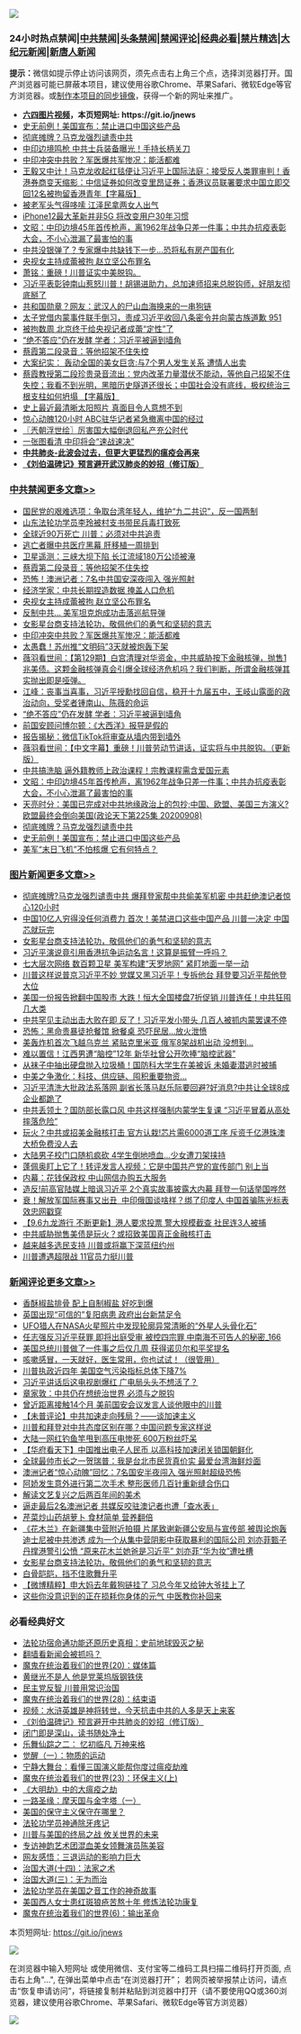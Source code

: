 ![](https://raw.githubusercontent.com/fqnews/bnews/master/64photo/fqnews-qr.jpg)

<div id="tt">
<h3>24小时热点禁闻|<a href="#%E4%B8%AD%E5%85%B1%E7%A6%81%E9%97%BB%E6%9B%B4%E5%A4%9A%E6%96%87%E7%AB%A0">中共禁闻</a>|<a href="#%E5%9B%BE%E7%89%87%E6%96%B0%E9%97%BB%E6%9B%B4%E5%A4%9A%E6%96%87%E7%AB%A0">头条禁闻</a>|<a href="#%E6%96%B0%E9%97%BB%E8%AF%84%E8%AE%BA%E6%9B%B4%E5%A4%9A%E6%96%87%E7%AB%A0">禁闻评论|<a href="#%E5%BF%85%E7%9C%8B%E7%BB%8F%E5%85%B8%E5%A5%BD%E6%96%87">经典必看|<a href="/video.md#%E7%A6%81%E7%89%87%E7%B2%BE%E9%80%89">禁片精选</a>|<a href="https://github.com/fqnews/djy/blob/master/gb/nf1351518.md#1">大纪元新闻</a>|<a href="https://github.com/fqnews/ntdtv/blob/master/gb/prog204.md#1">新唐人新闻</a></h3>
<div><b>提示：</b>微信如提示停止访问该网页，须先点击右上角三个点，选择浏览器打开。国产浏览器可能已屏蔽本项目，建议使用谷歌Chrome、苹果Safari、微软Edge等官方浏览器。或<a href="https://github.com/fqnews/bnews/blob/master/%E5%88%B6%E4%BD%9Cgit%E7%A6%81%E9%97%BB%E9%95%9C%E5%83%8F.md">制作本项目的同步镜像</a>，获得一个新的网址来推广。</div>
<ul>
<li><b><a href="http://d1.bdrive.tk/64.mp4" target="_blank">六四图片视频</a>，本页短网址: https://git.io/jnews</b></li>
<li><a href="/cbnews/20200909/1393245.md">史无前例！美国宣布：禁止进口中国这些产品</a></li>
<li><a href="/cbnews/20200909/1393246.md">彻底摊牌？马克龙强烈谴责中共</a></li>
<li><a href="/cnnews/20200909/1393209.md">中印边境鸣枪 中共士兵装备曝光！手持长柄关刀</a></li>
<li><a href="/cbnews/20200909/1393441.md">中印冲突中共败？军医爆共军惨况：能活都难</a></li>
<li><a href="/bannedvideo/20200909/1393220.md">王毅又中计！马克龙收起红毯便让习近平上国际法庭：接受反人类罪审判！香港券商变天缩影：中信证券如何改变里昂证券；香港议员联署要求中国立即交回12名被拘留香港青年【字幕版】</a></li>
<li><a href="/cnnews/20200909/1393253.md">被老军头气得哆嗦 江泽民拿两女人出气</a></li>
<li><a href="/cnnews/20200909/1393464.md">iPhone12最大革新并非5G 将改变用户30年习惯</a></li>
<li><a href="/cbnews/20200909/1393291.md">文昭：中印边境45年首传枪声，离1962年战争只差一件事；中共办抗疫表彰大会，不小心泄漏了最害怕的事</a></li>
<li><a href="/finance/20200909/1393364.md">中共没银弹了？专家爆中共缺钱下一步…恐将私有房产国有化</a></li>
<li><a href="/cbnews/20200909/1393509.md">央视女主持成蕾被拘 赵立坚公布罪名</a></li>
<li><a href="/cbnews/20200909/1393216.md">萧铭：重磅！川普证实中美脱钩。</a></li>
<li><a href="/bannedvideo/20200909/1393385.md">习近平表彰钟南山惹怒川普！胡锡进助力，总加速师招来总脱钩师，好朋友彻底掰了</a></li>
<li><a href="/cbnews/20200909/1393233.md">共和国勋章？网友：武汉人的尸山血海换来的一串狗链</a></li>
<li><a href="/bannedvideo/20200909/1393160.md">太子党借内蒙事件联手倒习，责成习近平收回八条密令并向蒙古族道歉 951</a></li>
<li><a href="/cnnews/20200909/1393423.md">被拘数周 北京终于给央视记者成蕾“定性”了</a></li>
<li><a href="/cbnews/20200909/1393379.md">“绝不答应”仍在发酵 学者：习近平被逼到墙角</a></li>
<li><a href="/cbnews/20200909/1393529.md">蔡霞第二段录音：等他招架不住失控</a></li>
<li><a href="/baitai/20200909/1393402.md">大案纪实： 轰动全国的美女巨贪:与7个男人发生关系 遭情人出卖</a></li>
<li><a href="/bannedvideo/20200909/1393301.md">蔡霞教授第二段珍贵录音流出：党内改革力量潜伏不能动，等他自己招架不住失控；我看不到光明，黑暗历史隧道还很长；中国社会没有底线，极权统治三根支柱如何坍塌 【字幕版】</a></li>
<li><a href="/cnnews/20200909/1393252.md">史上最近最清晰太阳照片 真面目令人意想不到</a></li>
<li><a href="/cbnews/20200909/1393154.md">惊心动魄120小时 ABC驻华记者紧急撤离中国的经过</a></li>
<li><a href="/ssgc/20200909/1393231.md">〖兲朝浮世绘〗厉害国大幅倒退回私产充公时代</a></li>
<li><a href="/cnnews/20200909/1393239.md">一张图看清 中印将会“速战速决”</a></li>
<li><b><a href="/comments/20200211/1275071.md" target="_blank">中共肺炎-此波会过去，但更大更猛烈的瘟疫会再来</a></b></li>
<li><b><a href="/comments/20200207/1272816.md" target="_blank">《刘伯温碑记》预言避开武汉肺炎的妙招（修订版）</a></b></li>
</ul>
</div>

<div class="catlist">
<h3><a href="/cbnews/" target="_blank">中共禁闻</a><span><a href="/cbnews/" target="_blank" rel="nofollow">更多文章>></a></span></h3>
<ul>
<li><a href="/cbnews/20200909/1393682.md" target="_blank">国民党的艰难选项：争取台湾年轻人，维护“九二共识”，反一国两制</a></li>
<li><a href="/cbnews/20200909/1393566.md" target="_blank">山东法轮功学员李玲被村支书带民兵毒打致死</a></li>
<li><a href="/cbnews/20200909/1393518.md" target="_blank">全球近90万死亡 川普：必须对中共追责</a></li>
<li><a href="/cbnews/20200909/1393517.md" target="_blank">逃亡者曝中共医疗黑幕 肝移植一周排到</a></li>
<li><a href="/cbnews/20200909/1393548.md" target="_blank">卫星遥测：三峡大坝下陷 长江流域180万公顷被淹</a></li>
<li><a href="/cbnews/20200909/1393529.md" target="_blank">蔡霞第二段录音：等他招架不住失控</a></li>
<li><a href="/cbnews/20200909/1393528.md" target="_blank">恐怖！澳洲记者：7名中共国安深夜闯入 强光照射</a></li>
<li><a href="/cbnews/20200909/1393523.md" target="_blank">经济学家：中共长期捏造数据 掩盖人口危机</a></li>
<li><a href="/cbnews/20200909/1393509.md" target="_blank">央视女主持成蕾被拘 赵立坚公布罪名</a></li>
<li><a href="/cbnews/20200909/1393508.md" target="_blank">反制中共… 美军坦克炮成功击落巡航导弹</a></li>
<li><a href="/comments/20200909/1393377.md" target="_blank">女影星台商支持法轮功，敬佩他们的勇气和坚韧的意志</a></li>
<li><a href="/cbnews/20200909/1393441.md" target="_blank">中印冲突中共败？军医爆共军惨况：能活都难</a></li>
<li><a href="/cbnews/20200909/1393440.md" target="_blank">太愚蠢！苏州推“文明码”3天就被炮轰下架</a></li>
<li><a href="/cbnews/20200909/1393428.md" target="_blank">薇羽看世间：【第129期】白宫清理对华资金，中共威胁按下金融核弹，抛售1兆美债。这颗金融核弹真会引爆全球经济危机吗？我们判断，所谓金融核弹其实抛出即是哑弹。</a></li>
<li><a href="/cbnews/20200909/1393427.md" target="_blank">江峰：丧事当喜事，习近平授勳找回自信，稳开十九届五中，王岐山露面的政治动向，受奖者锺南山、陈薇的命运</a></li>
<li><a href="/cbnews/20200909/1393379.md" target="_blank">“绝不答应”仍在发酵 学者：习近平被逼到墙角</a></li>
<li><a href="/cbnews/20200909/1393365.md" target="_blank">前国安顾问博尔顿：《大西洋》报导是假的</a></li>
<li><a href="/cbnews/20200909/1393360.md" target="_blank">报告揭秘：微信TikTok将审查从墙内带到墙外</a></li>
<li><a href="/cbnews/20200909/1393359.md" target="_blank">薇羽看世间：【中文字幕】重磅！川普劳动节讲话，证实将与中共脱钩。（更新版）</a></li>
<li><a href="/cbnews/20200909/1393292.md" target="_blank">中共搞洗脑 逼外籍教师上政治课程！宗教课程需含爱国元素</a></li>
<li><a href="/cbnews/20200909/1393291.md" target="_blank">文昭：中印边境45年首传枪声，离1962年战争只差一件事；中共办抗疫表彰大会，不小心泄漏了最害怕的事</a></li>
<li><a href="/cbnews/20200909/1393283.md" target="_blank">天亮时分：美国已完成对中共地缘政治上的包抄;中国、欧盟、美国三方演义?欧盟最终会倒向美国(政论天下第225集 20200908)</a></li>
<li><a href="/cbnews/20200909/1393246.md" target="_blank">彻底摊牌？马克龙强烈谴责中共</a></li>
<li><a href="/cbnews/20200909/1393245.md" target="_blank">史无前例！美国宣布：禁止进口中国这些产品</a></li>
<li><a href="/cbnews/20200909/1393235.md" target="_blank">美军“末日飞机”不怕核爆 它有何特点？</a></li>

</ul>
</div>
<div class="catlist">
<h3><a href="/topimagenews/" target="_blank">图片新闻</a><span><a href="/topimagenews/" target="_blank" rel="nofollow">更多文章>></a></span></h3>
<ul>
<li><a href="/topimagenews/20200909/1393715.md" target="_blank">彻底摊牌?马克龙强烈谴责中共 爆拜登家帮中共偷美军机密 中共赶绝澳记者惊心120小时</a></li>
<li><a href="/topimagenews/20200909/1393564.md" target="_blank">中国10亿人穷得没任何消费力 首次！美禁进口这些中国产品 川普一决定 中国芯就玩完</a></li>
<li><a href="/comments/20200909/1393377.md" target="_blank">女影星台商支持法轮功，敬佩他们的勇气和坚韧的意志</a></li>
<li><a href="/topimagenews/20200909/1393422.md" target="_blank">习近平演说竟引用香港抗争运动名言！这算是振臂一呼吗？</a></li>
<li><a href="/topimagenews/20200909/1393410.md" target="_blank">七大层次网络 数百颗卫星 美军构建“天罗地网” 紧盯地面一举一动</a></li>
<li><a href="/topimagenews/20200908/1393069.md" target="_blank">川普这样说普京习近平不妙 党媒又黑习近平！专拆他台 拜登要习近平帮他登大位</a></li>
<li><a href="/topimagenews/20200908/1392984.md" target="_blank">美国一份报告掀翻中国股市 大跌！恒大全国楼盘7折促销 川普连任！中共狂囤几大类</a></li>
<li><a href="/topimagenews/20200908/1392983.md" target="_blank">中共罕见主动出击大败在即 反了！习近平发小带头 几百人被抓​​​​​内蒙罢课不停</a></li>
<li><a href="/topimagenews/20200908/1392851.md" target="_blank">恐怖：黑命贵暴徒抢餐馆 掀餐桌 恐吓民居…放火泄愤</a></li>
<li><a href="/topimagenews/20200908/1392826.md" target="_blank">美轰炸机首次飞越乌克兰 紧贴克里米亚 俄军8架战机出动 没想到…</a></li>
<li><a href="/topimagenews/20200908/1392733.md" target="_blank">难以置信！江西男遭“脑控”12年 新华社曾公开吹捧“脑控武器”</a></li>
<li><a href="/topimagenews/20200908/1392732.md" target="_blank">从袜子中抽出硬盘抛入垃圾桶！国防科大学生在美被诉 未婚妻潜逃时被捕</a></li>
<li><a href="/topimagenews/20200908/1392592.md" target="_blank">中美之争激化：科技、供应链、囤积重要物资…</a></li>
<li><a href="/topimagenews/20200907/1392571.md" target="_blank">习近平清洗大批政法系落网 副省长落马赵乐际要回避?好消息?中共让全球8成企业都跪了</a></li>
<li><a href="/topimagenews/20200907/1392476.md" target="_blank">中共丢领土？国防部长露口风 中共这样强制内蒙学生复课 “习近平冒着从高处摔落危险”</a></li>
<li><a href="/topimagenews/20200907/1392429.md" target="_blank">玩火？中共或招美金融核打击 官方认栽!芯片需6000道工序 斥资千亿港珠澳大桥免费没人去</a></li>
<li><a href="/topimagenews/20200907/1392356.md" target="_blank">大陆男子校门口随机疯砍 4学生倒地喷血…少女遭刀架挟持</a></li>
<li><a href="/topimagenews/20200907/1392249.md" target="_blank">蓬佩奥盯上它了！转评发言人视频：它是中国共产党的宣传部门 别上当</a></li>
<li><a href="/topimagenews/20200907/1392139.md" target="_blank">内幕：花钱保政权 中山网信办购五大服务</a></li>
<li><a href="/topimagenews/20200906/1392072.md" target="_blank">造反!前高官陆媒上暗讽习近平 2个真实故事披露大内幕 拜登一句话举国哗然</a></li>
<li><a href="/topimagenews/20200906/1391995.md" target="_blank">衰！解放军国际赛事又出丑  中印俄国谈啥样？绑了印度人 中国首骗陈光标表效忠网戳穿</a></li>
<li><a href="/topimagenews/20200906/1391905.md" target="_blank">【9.6九龙游行 不断更新】港人要求投票 警大规模截查 社民连3人被捕</a></li>
<li><a href="/topimagenews/20200906/1391878.md" target="_blank">中共威胁抛售美债是玩火？或招致美国真正金融核打击</a></li>
<li><a href="/topimagenews/20200906/1391824.md" target="_blank">越来越多选民支持 川普或将赢下深蓝纽约州</a></li>
<li><a href="/topimagenews/20200906/1391823.md" target="_blank">川普遭遇超限战 11官员力挺川普</a></li>

</ul>
</div>
<div class="catlist">
<h3><a href="/comments/" target="_blank">新闻评论</a><span><a href="/comments/" target="_blank" rel="nofollow">更多文章>></a></span></h3>
<ul>
<li><a href="/comments/20200909/1393696.md" target="_blank">香酥椒盐排骨 配上自制椒盐 好吃到爆</a></li>
<li><a href="/comments/20200909/1393680.md" target="_blank">英国出现“可信的”复阳病患 政府出台新禁足令</a></li>
<li><a href="/comments/20200909/1393679.md" target="_blank">UFO猎人在NASA火星照片中发现轮廓异常清晰的“外星人头骨化石”</a></li>
<li><a href="/comments/20200909/1393670.md" target="_blank">任志强反习近平获罪 即将出庭受审 被控四宗罪 中南海不可告人的秘密_166</a></li>
<li><a href="/comments/20200909/1393669.md" target="_blank">美国总统川普做了一件事之后仅几周 获得诺贝尔和平奖提名</a></li>
<li><a href="/comments/20200909/1393663.md" target="_blank">咳嗽感冒，一天就好，医生常用，你也试试！（很管用）</a></li>
<li><a href="/comments/20200909/1393642.md" target="_blank">川普执政近四年 美国空气污染指标总体下降7%</a></li>
<li><a href="/comments/20200909/1393603.md" target="_blank">习近平讲话后这电视剧爆红 广电局头头不想活了？</a></li>
<li><a href="/comments/20200909/1393602.md" target="_blank">章家敦：中共仍在想统治世界 必须与之脱钩</a></li>
<li><a href="/comments/20200909/1393601.md" target="_blank">曾近距离接触14个月 美前国安会议发言人谈他眼中的川普</a></li>
<li><a href="/comments/20200909/1393586.md" target="_blank">【未普评论】中共加速走向残局？——谈加速主义</a></li>
<li><a href="/comments/20200909/1393578.md" target="_blank">川普和拜登对中共态度区别在哪？中国问题专家这样说</a></li>
<li><a href="/comments/20200909/1393577.md" target="_blank">大陆一网红钓鱼竿甩到高压电惨死 600万粉丝吓呆</a></li>
<li><a href="/comments/20200909/1393574.md" target="_blank">【华府看天下】中国推出电子人民币 以高科技加速闭关锁国朝鲜化</a></li>
<li><a href="/comments/20200909/1393558.md" target="_blank">全球最帅市长之一贺瑞普：我是台北市民货真价实 最爱台湾海鲜炒面</a></li>
<li><a href="/comments/20200909/1393536.md" target="_blank">澳洲记者“惊心动魄”回忆：7名国安半夜闯入 强光照射超级恐怖</a></li>
<li><a href="/comments/20200909/1393514.md" target="_blank">阿娇发生意外进行第二次手术 整形医师几百针重新缝合伤口</a></li>
<li><a href="/comments/20200909/1393474.md" target="_blank">解读文艺复兴之后两百年间的美术</a></li>
<li><a href="/comments/20200909/1393502.md" target="_blank">逼走最后2名澳洲记者 共媒反咬驻澳记者也遭「查水表」</a></li>
<li><a href="/comments/20200909/1393501.md" target="_blank">芹菜炒山药胡萝卜 食材简单 营养翻倍</a></li>
<li><a href="/comments/20200909/1393467.md" target="_blank">《花木兰》在新疆集中营附近拍摄 片尾致谢新疆公安局与宣传部 被舆论炮轰 迪士尼被中共渗透 成为一个从集中营阴影中获取暴利的国际公司 刘亦菲甄子丹撑港警引公愤 “原来花木兰她爸是习近平” 刘亦菲“华为妆”遭吐槽</a></li>
<li><a href="/comments/20200909/1393377.md" target="_blank">女影星台商支持法轮功，敬佩他们的勇气和坚韧的意志</a></li>
<li><a href="/comments/20200909/1393448.md" target="_blank">白骨皑皑，挡不住歌舞升平</a></li>
<li><a href="/comments/20200909/1393442.md" target="_blank">【微博精粹】申大妈去年戴狗链挂了 习总今年又给钟大爷挂上了</a></li>
<li><a href="/comments/20200909/1393435.md" target="_blank">这些你没意识到的正在损耗你身体的元气 中医教你补回来</a></li>

</ul>
</div>

<div class="catlist">
<h3>必看经典好文</h3>
<ul>
<li><a href="/tculture/20121025/73069.md" target="_blank">法轮功宿命通功能还原历史真相：史前地球毁灭之秘</a></li>
<li><a href="/fanqiang/20200616/1345793.md" target="_blank">翻墙看新闻会被抓吗？</a></li>
<li><a href="/comments/20180725/976787.md" target="_blank">魔鬼在统治着我们的世界(20)：媒体篇</a></li>
<li><a href="/lifebaike/20190522/1131765.md" target="_blank">黄继光不是人 他是党莱坞版钢铁侠</a></li>
<li><a href="/comments/20200621/1348236.md" target="_blank">民主党反智 川普用常识治国</a></li>
<li><a href="/comments/20181228/1054609.md" target="_blank">魔鬼在统治着我们的世界(28)：结束语</a></li>
<li><a href="/comments/20200623/1273653.md" target="_blank">视频：水浒英雄是神将转世，今天抗击中共的人多是天上来客</a></li>
<li><a href="/comments/20200207/1272816.md" target="_blank">《刘伯温碑记》预言避开中共肺炎的妙招（修订版）</a></li>
<li><a href="/tculture/20200803/1373949.md" target="_blank">闭门即是深山，读书随处净土</a></li>
<li><a href="/tculture/20170711/790081.md" target="_blank">乐舞仙踪之二： 忆初临凡 万神来格</a></li>
<li><a href="/comments/20200810/1377609.md" target="_blank">觉醒（一）：物质的运动</a></li>
<li><a href="/comments/20200527/1273654.md" target="_blank">宁静大舞台：看懂三国演义能帮你度过瘟疫劫难</a></li>
<li><a href="/ssgc/20180904/993719.md" target="_blank">魔鬼在统治着我们的世界(23)：环保主义(上)</a></li>
<li><a href="/comments/20200203/1269785.md" target="_blank">《大明劫》中的大瘟疫之劫</a></li>
<li><a href="/tculture/20160806/568214.md" target="_blank">一路圣缘：摩天国与金字塔（一）</a></li>
<li><a href="/lifebaike/20200520/1331379.md" target="_blank">美国的保守主义保守在哪里？</a></li>
<li><a href="/health/20170626/780263.md" target="_blank">法轮功学员神通除牙疼记</a></li>
<li><a href="/comments/20200908/1392488.md" target="_blank">川普与美国的终局之战 攸关世界的未来</a></li>
<li><a href="/topimagenews/20180404/923380.md" target="_blank">专访神韵艺术团混血美女领舞演员陈美容</a></li>
<li><a href="/cbnews/20200126/1265515.md" target="_blank">网友感悟：三退运动的影响力巨大</a></li>
<li><a href="/cbnews/20180320/916962.md" target="_blank">治国大道(十四)：法家之术</a></li>
<li><a href="/cbnews/20180309/912114.md" target="_blank">治国大道(三)：无为而治</a></li>
<li><a href="/comments/20200511/1326751.md" target="_blank">法轮功学员在美国之音工作的神奇故事</a></li>
<li><a href="/comments/20190126/1070164.md" target="_blank">美国西人女士患红斑狼疮苦熬十年 修炼法轮功康复</a></li>
<li><a href="/topimagenews/20180524/947358.md" target="_blank">魔鬼在统治着我们的世界(6)：输出革命</a></li>

</ul>
</div>

本页短网址: https://git.io/jnews

![](https://raw.githubusercontent.com/fqnews/bnews/master/64photo/fqnews-qr.jpg)

在浏览器中输入短网址 或使用微信、支付宝等二维码工具扫描二维码打开页面, 点击右上角"...", 在弹出菜单中点击“在浏览器打开”； 若网页被举报禁止访问，请点击“恢复申请访问”，将链接复制并粘贴到浏览器中打开（请不要使用QQ或360浏览器，建议使用谷歌Chrome、苹果Safari、微软Edge等官方浏览器）

![](https://raw.githubusercontent.com/fqnews/bnews/master/64photo/wx.jpg)